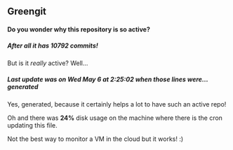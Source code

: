 ## Greengit

#### Do you wonder why this repository is so active?

##### After all it has 10792 commits!

But is it *really* active? Well...

##### Last update was on Wed May 6 at 2:25:02 when those lines were... generated

Yes, generated, because it certainly helps a lot to have such an active repo!

Oh and there was **24%** disk usage on the machine
where there is the cron updating this file.

Not the best way to monitor a VM in the cloud but it works! :)
